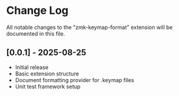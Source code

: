 # Change Log

All notable changes to the "zmk-keymap-format" extension will be documented in this file.

## [0.0.1] - 2025-08-25

- Initial release
- Basic extension structure
- Document formatting provider for .keymap files
- Unit test framework setup